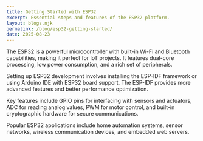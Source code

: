 ```yaml
---
title: Getting Started with ESP32
excerpt: Essential steps and features of the ESP32 platform.
layout: blogs.njk
permalink: /blog/esp32-getting-started/
date: 2025-08-23
---
```


The ESP32 is a powerful microcontroller with built-in Wi-Fi and Bluetooth capabilities, making it perfect for IoT projects. It features dual-core processing, low power consumption, and a rich set of peripherals.

Setting up ESP32 development involves installing the ESP-IDF framework or using Arduino IDE with ESP32 board support. The ESP-IDF provides more advanced features and better performance optimization.

Key features include GPIO pins for interfacing with sensors and actuators, ADC for reading analog values, PWM for motor control, and built-in cryptographic hardware for secure communications.

Popular ESP32 applications include home automation systems, sensor networks, wireless communication devices, and embedded web servers.
